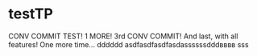 # testTP

CONV COMMIT TEST!
1 MORE!
3rd CONV COMMIT!
And last, with all features!
One more time...
dddddd
asdfasdfasdfasdassssssdddвввв
sss
